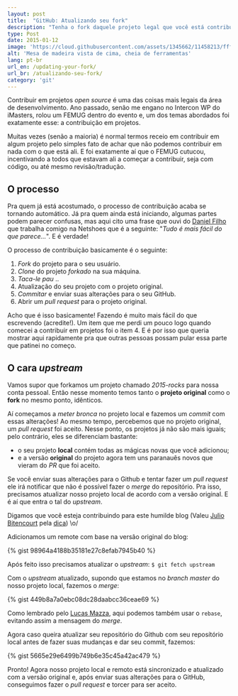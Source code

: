 ```yaml
---
layout: post
title:  "GitHub: Atualizando seu fork"
description: "Tenha o fork daquele projeto legal que você está contribuindo sempre atualizado e evite problemas"
type: Post
date: 2015-01-12
image: 'https://cloud.githubusercontent.com/assets/1345662/11458213/fff34934-96a2-11e5-9c4d-af162bc71a92.jpg'
alt: 'Mesa de madeira vista de cima, cheia de ferramentas'
lang: pt-br
url_en: /updating-your-fork/
url_br: /atualizando-seu-fork/
category: 'git'
---
```


Contribuir em projetos *open source* é uma das coisas mais legais da área de desenvolvimento. Ano passado, senão me engano no Intercon WP do iMasters, rolou um FEMUG dentro do evento e, um dos temas abordados foi exatamente esse: a contribuição em projetos.

Muitas vezes (senão a maioria) é normal termos receio em contribuir em algum projeto pelo simples fato de achar que não podemos contribuir em nada com o que está ali. E foi exatamente aí que o FEMUG cutucou, incentivando a todos que estavam ali a começar a contribuir, seja com código, ou até mesmo revisão/tradução.

## O processo

Pra quem já está acostumado, o processo de contribuição acaba se tornando automático. Já pra quem ainda está iniciando, algumas partes podem parecer confusas, mas aqui cito uma frase que ouvi do [Daniel Filho](http://twitter.com/danielfilho) que trabalha comigo na Netshoes que é a seguinte: "*Tudo é mais fácil do que parece...*". E é verdade!

O processo de contribuição basicamente é o seguinte:

1. *Fork* do projeto para o seu usuário.
2. *Clone* do projeto *forkado* na sua máquina.
3. *Taca-le pau* ..
4. Atualização do seu projeto com o projeto original.
5. *Commitar* e enviar suas alterações para o seu GitHub.
6. Abrir um *pull request* para o projeto original.

Acho que é isso basicamente! Fazendo é muito mais fácil do que escrevendo (acredite!). Um item que me perdi um pouco logo quando comecei a contribuir em projetos foi o item 4. E é por isso que queria mostrar aqui rapidamente pra que outras pessoas possam pular essa parte que patinei no começo.

## O cara *upstream*

Vamos supor que forkamos um projeto chamado *2015-rocks* para nossa conta pessoal. Então nesse momento temos tanto o **projeto original** como o **fork** no mesmo ponto, idênticos.

Aí começamos a *meter bronca* no projeto local e fazemos um *commit* com essas alterações! Ao mesmo tempo, percebemos que no projeto original, um *pull request* foi aceito. Nesse ponto, os projetos já não são mais iguais; pelo contrário, eles se diferenciam bastante:

* o seu projeto **local** contém todas as mágicas novas que você adicionou;
* e a versão **original** do projeto agora tem uns paranauês novos que vieram do *PR* que foi aceito.

Se você enviar suas alterações para o Github e tentar fazer um *pull request* ele irá notificar que não é possível fazer o *merge* do repositório. Pra isso, precisamos atualizar nosso projeto local de acordo com a versão original. E é aí que entra o tal do *upstream*.

Digamos que você esteja contribuindo para este humilde blog (Valeu [Julio Bitencourt](https://github.com/juliobitencourt) pela [dica](https://github.com/raphaelfabeni/raphaelfabeni.github.io/pull/8)) \o/

Adicionamos um remote com base na versão original do blog:

{% gist 98964a4188b35181e27c8efab7945b40 %}

Após feito isso precisamos atualizar o *upstream*: `$ git fetch upstream`

Com o *upstream* atualizado, supondo que estamos no *branch master* do nosso projeto local, fazemos o *merge*:

{% gist 449b8a7a0ebc08dc28daabcc36ceae69 %}

Como lembrado pelo [Lucas Mazza](https://twitter.com/lucasmazza), aqui podemos também usar o `rebase`, evitando assim a mensagem do *merge*.

Agora caso queira atualizar seu repositório do Github com seu reposítório local antes de fazer suas mudanças e dar seu commit, fazemos:

{% gist 5665e29e6499b749b6e35c45a42ac479 %}

Pronto! Agora nosso projeto local e remoto está sincronizado e atualizado com a versão original e, após enviar suas alterações para o GitHub, conseguimos fazer o *pull request* e torcer para ser aceito.
